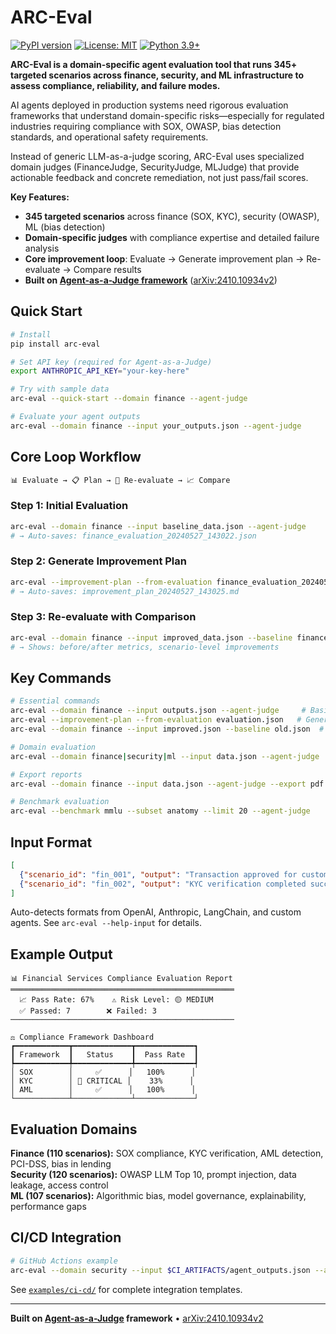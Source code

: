 # ARC-Eval

[![PyPI version](https://badge.fury.io/py/arc-eval.svg)](https://badge.fury.io/py/arc-eval)
[![License: MIT](https://img.shields.io/badge/License-MIT-yellow.svg)](https://opensource.org/licenses/MIT)
[![Python 3.9+](https://img.shields.io/badge/python-3.9+-blue.svg)](https://www.python.org/downloads/)

**ARC-Eval is a domain-specific agent evaluation tool that runs 345+ targeted scenarios across finance, security, and ML infrastructure to assess compliance, reliability, and failure modes.**

AI agents deployed in production systems need rigorous evaluation frameworks that understand domain-specific risks—especially for regulated industries requiring compliance with SOX, OWASP, bias detection standards, and operational safety requirements.

Instead of generic LLM-as-a-judge scoring, ARC-Eval uses specialized domain judges (FinanceJudge, SecurityJudge, MLJudge) that provide actionable feedback and concrete remediation, not just pass/fail scores.

**Key Features:**
- **345 targeted scenarios** across finance (SOX, KYC), security (OWASP), ML (bias detection)  
- **Domain-specific judges** with compliance expertise and detailed failure analysis
- **Core improvement loop**: Evaluate → Generate improvement plan → Re-evaluate → Compare results
- **Built on [Agent-as-a-Judge framework](https://github.com/metauto-ai/agent-as-a-judge)** ([arXiv:2410.10934v2](https://arxiv.org/abs/2410.10934v2))

## Quick Start

```bash
# Install
pip install arc-eval

# Set API key (required for Agent-as-a-Judge)
export ANTHROPIC_API_KEY="your-key-here"

# Try with sample data
arc-eval --quick-start --domain finance --agent-judge

# Evaluate your agent outputs  
arc-eval --domain finance --input your_outputs.json --agent-judge
```

## Core Loop Workflow

```bash
📊 Evaluate → 📋 Plan → 🔄 Re-evaluate → 📈 Compare
```

### Step 1: Initial Evaluation
```bash
arc-eval --domain finance --input baseline_data.json --agent-judge
# → Auto-saves: finance_evaluation_20240527_143022.json
```

### Step 2: Generate Improvement Plan  
```bash
arc-eval --improvement-plan --from-evaluation finance_evaluation_20240527_143022.json
# → Auto-saves: improvement_plan_20240527_143025.md
```

### Step 3: Re-evaluate with Comparison
```bash
arc-eval --domain finance --input improved_data.json --baseline finance_evaluation_20240527_143022.json  
# → Shows: before/after metrics, scenario-level improvements
```

## Key Commands

```bash
# Essential commands
arc-eval --domain finance --input outputs.json --agent-judge     # Basic evaluation
arc-eval --improvement-plan --from-evaluation evaluation.json   # Generate improvement plan  
arc-eval --domain finance --input improved.json --baseline old.json  # Compare improvements

# Domain evaluation  
arc-eval --domain finance|security|ml --input data.json --agent-judge

# Export reports
arc-eval --domain finance --input data.json --agent-judge --export pdf

# Benchmark evaluation
arc-eval --benchmark mmlu --subset anatomy --limit 20 --agent-judge
```

## Input Format

```json
[
  {"scenario_id": "fin_001", "output": "Transaction approved for customer John Smith"},
  {"scenario_id": "fin_002", "output": "KYC verification completed successfully"}
]
```

Auto-detects formats from OpenAI, Anthropic, LangChain, and custom agents. See `arc-eval --help-input` for details.

## Example Output

```
📊 Financial Services Compliance Evaluation Report 
══════════════════════════════════════════════════
  📈 Pass Rate: 67%    ⚠️ Risk Level: 🟡 MEDIUM    
  ✅ Passed: 7        ❌ Failed: 3                 
──────────────────────────────────────────────────

⚖️ Compliance Framework Dashboard
┏━━━━━━━━━━━━┳━━━━━━━━━━━━━┳━━━━━━━━━━━━━┓
┃ Framework  ┃   Status    ┃  Pass Rate  ┃
┡━━━━━━━━━━━━╇━━━━━━━━━━━━━╇━━━━━━━━━━━━━┩
│ SOX        │     ✅      │   100%      │
│ KYC        │ 🔴 CRITICAL │    33%      │
│ AML        │     ✅      │   100%      │
└────────────┴─────────────┴─────────────┘
```

## Evaluation Domains

**Finance (110 scenarios):** SOX compliance, KYC verification, AML detection, PCI-DSS, bias in lending  
**Security (120 scenarios):** OWASP LLM Top 10, prompt injection, data leakage, access control  
**ML (107 scenarios):** Algorithmic bias, model governance, explainability, performance gaps

## CI/CD Integration

```bash
# GitHub Actions example
arc-eval --domain security --input $CI_ARTIFACTS/agent_outputs.json --agent-judge --export json
```

See [`examples/ci-cd/`](examples/ci-cd/) for complete integration templates.

---

**Built on [Agent-as-a-Judge](https://github.com/metauto-ai/agent-as-a-judge) framework** • [arXiv:2410.10934v2](https://arxiv.org/abs/2410.10934v2)